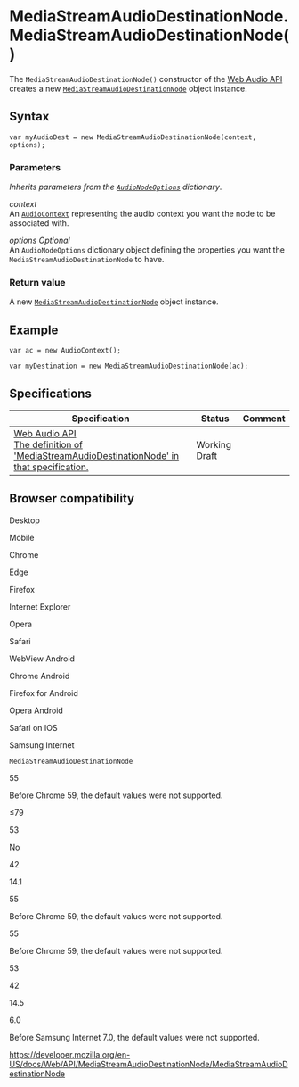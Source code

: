 MediaStreamAudioDestinationNode.MediaStreamAudioDestinationNode()
=================================================================

The `MediaStreamAudioDestinationNode()` constructor of the [Web Audio API](../web_audio_api) creates a new [`MediaStreamAudioDestinationNode`](../mediastreamaudiodestinationnode) object instance.

Syntax
------

    var myAudioDest = new MediaStreamAudioDestinationNode(context, options);

### Parameters

*Inherits parameters from the [`AudioNodeOptions`](../audionodeoptions) dictionary*.

*context*  
An [`AudioContext`](../audiocontext) representing the audio context you want the node to be associated with.

*options <span class="badge inline optional">Optional</span>*  
An `AudioNodeOptions` dictionary object defining the properties you want the `MediaStreamAudioDestinationNode` to have.

### Return value

A new [`MediaStreamAudioDestinationNode`](../mediastreamaudiodestinationnode) object instance.

Example
-------

    var ac = new AudioContext();

    var myDestination = new MediaStreamAudioDestinationNode(ac);

Specifications
--------------

<table><thead><tr class="header"><th>Specification</th><th>Status</th><th>Comment</th></tr></thead><tbody><tr class="odd"><td><a href="https://webaudio.github.io/web-audio-api/#mediastreamaudiodestinationnode">Web Audio API<br />
<span class="small">The definition of 'MediaStreamAudioDestinationNode' in that specification.</span></a></td><td><span class="spec-wd">Working Draft</span></td><td></td></tr></tbody></table>

Browser compatibility
---------------------

Desktop

Mobile

Chrome

Edge

Firefox

Internet Explorer

Opera

Safari

WebView Android

Chrome Android

Firefox for Android

Opera Android

Safari on IOS

Samsung Internet

`MediaStreamAudioDestinationNode`

55

Before Chrome 59, the default values were not supported.

≤79

53

No

42

14.1

55

Before Chrome 59, the default values were not supported.

55

Before Chrome 59, the default values were not supported.

53

42

14.5

6.0

Before Samsung Internet 7.0, the default values were not supported.

<a href="https://developer.mozilla.org/en-US/docs/Web/API/MediaStreamAudioDestinationNode/MediaStreamAudioDestinationNode" class="_attribution-link">https://developer.mozilla.org/en-US/docs/Web/API/MediaStreamAudioDestinationNode/MediaStreamAudioDestinationNode</a>
